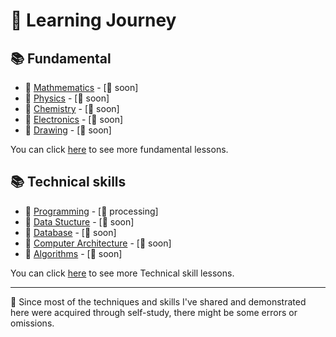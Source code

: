 # 🎒 Learning Journey

## 📚 Fundamental

- 📘 [Mathmematics](./fundamental/mathematics/) - [🚧 soon]
- 📘 [Physics](./fundamental/physics/) - [🚧 soon]
- 📘 [Chemistry](./fundamental/chemistry/) - [🚧 soon]
- 📘 [Electronics](./fundamental/electronics/) - [🚧 soon]
- 📘 [Drawing](./fundamental/drawing/) - [🚧 soon]

You can click [here](./fundamental/) to see more fundamental lessons.


## 📚 Technical skills
  
- 📕 [Programming](./technical-skills/programming) - [🔨 processing]
- 📕 [Data Stucture](./technical-skills/data-structure/) - [🚧 soon]
- 📕 [Database]() - [🚧 soon]
- 📕 [Computer Architecture]() - [🚧 soon]
- 📕 [Algorithms]() - [🚧 soon]

You can click [here](./technical-skills/) to see more Technical skill lessons.

---

📍 Since most of the techniques and skills I've shared and demonstrated here were acquired through self-study, there might be some errors or omissions.